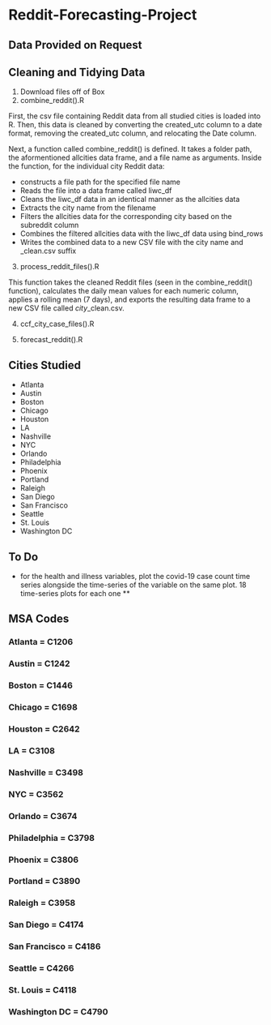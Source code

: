 # Reddit-Forecasting-Project


## Data Provided on Request
## Cleaning and Tidying Data
1. Download files off of Box
2. combine_reddit().R

First, the csv file containing Reddit data from all studied cities is loaded into R. Then, this data is cleaned by converting the created_utc column to a date format, removing the created_utc column, and relocating the Date column.

Next, a function called combine_reddit() is defined. It takes a folder path, the aformentioned allcities data frame, and a file name as arguments. Inside the function, for the individual city Reddit data:
  - constructs a file path for the specified file name
  - Reads the file into a data frame called liwc_df
  - Cleans the liwc_df data in an identical manner as the allcities data
  - Extracts the city name from the filename
  - Filters the allcities data for the corresponding city based on the subreddit column
  - Combines the filtered allcities data with the liwc_df data using bind_rows
  - Writes the combined data to a new CSV file with the city name and _clean.csv suffix
3. process_reddit_files().R

This function takes the cleaned Reddit files (seen in the combine_reddit() function), calculates the daily mean values for each numeric column, applies a rolling mean (7 days), and exports the resulting data frame to a new CSV file called *city*_clean.csv. 

4. ccf_city_case_files().R

5. forecast_reddit().R

## Cities Studied
- Atlanta
- Austin
- Boston
- Chicago
- Houston
- LA
- Nashville
- NYC
- Orlando
- Philadelphia
- Phoenix
- Portland
- Raleigh
- San Diego
- San Francisco
- Seattle
- St. Louis
- Washington DC

## To Do
* for the health and illness variables, plot the covid-19 case count time series alongside the time-series of the variable on the same plot. 18 time-series plots for each one
** 
## MSA Codes
### Atlanta = C1206
### Austin = C1242
### Boston = C1446
### Chicago = C1698
### Houston = C2642
### LA = C3108
### Nashville = C3498
### NYC = C3562
### Orlando = C3674
### Philadelphia = C3798
### Phoenix = C3806
### Portland = C3890
### Raleigh = C3958
### San Diego = C4174
### San Francisco = C4186
### Seattle = C4266
### St. Louis = C4118
### Washington DC = C4790
